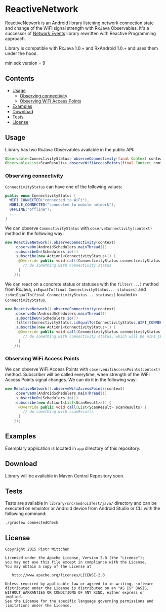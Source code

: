 # ReactiveNetwork

ReactiveNetwork is an Android library listening network connection state and change of the WiFi signal strength with RxJava Observables. It's a successor of [Network Events](https://github.com/pwittchen/NetworkEvents) library rewritten with Reactive Programming approach.

Library is compatible with RxJava 1.0.+ and RxAndroid 1.0.+ and uses them under the hood.

min sdk version = 9

Contents
--------

- [Usage](#usage)
  - [Observing connectivity](#observing-connectivity)
  - [Observing WiFi Access Points](#observing-wifi-access-points)
- [Examples](#examples)
- [Download](#download)
- [Tests](#tests)
- [License](#license)

Usage
-----

Library has two RxJava Observables available in the public API:

```java
Observable<ConnectivityStatus> observeConnectivity(final Context context)
Observable<List<ScanResult>> observeWifiAccessPoints(final Context context)
```

### Observing connectivity

`ConnectivityStatus` can have one of the following values:

```java
public enum ConnectivityStatus {
  WIFI_CONNECTED("connected to WiFi"),
  MOBILE_CONNECTED("connected to mobile network"),
  OFFLINE("offline");
  ...
}  
```

We can observe `ConnectivityStatus` with `observeConnectivity(context)` method in the following way:

```java
new ReactiveNetwork().observeConnectivity(context)
    .observeOn(AndroidSchedulers.mainThread())
    .subscribeOn(Schedulers.io())
    .subscribe(new Action1<ConnectivityStatus>() {
      @Override public void call(ConnectivityStatus connectivityStatus) {
        // do something with connectivity status
      }
    });
```

We can react on a concrete status or statuses with the `filter(...)` method from RxJava, `isEqualTo(final ConnectivityStatus... statuses)` and `isNotEqualTo(final ConnectivityStatus... statuses)` located in `ConnectivityStatus`.

```java
new ReactiveNetwork().observeConnectivity(context)
    .observeOn(AndroidSchedulers.mainThread())
    .subscribeOn(Schedulers.io())
    .filter(ConnectivityStatus.isEqualTo(ConnectivityStatus.WIFI_CONNECTED))
    .subscribe(new Action1<ConnectivityStatus>() {
      @Override public void call(ConnectivityStatus connectivityStatus) {
        // do something with connectivity status, which will be WIFI_CONNECTED
      }
    });
```

### Observing WiFi Access Points

We can observe WiFi Access Points with `observeWifiAccessPoints(context)` method. Subscriber will be called everytime, when strength of the WiFi Access Points signal changes. We can do it in the following way:

```java
new ReactiveNetwork().observeWifiAccessPoints(context)
    .observeOn(AndroidSchedulers.mainThread())
    .subscribeOn(Schedulers.io())
    .subscribe(new Action1<List<ScanResult>>() {
      @Override public void call(List<ScanResult> scanResults) {
        // do something with scanResults
      }
    });
```

Examples
--------

Exemplary application is located in `app` directory of this repository.

Download
--------

Library will be available in Maven Central Repository soon.

Tests
-----

Tests are available in `library/src/androidTest/java/` directory and can be executed on emulator or Android device from Android Studio or CLI with the following command:

```
./gradlew connectedCheck
```

License
-------

    Copyright 2015 Piotr Wittchen

    Licensed under the Apache License, Version 2.0 (the "License");
    you may not use this file except in compliance with the License.
    You may obtain a copy of the License at

       http://www.apache.org/licenses/LICENSE-2.0

    Unless required by applicable law or agreed to in writing, software
    distributed under the License is distributed on an "AS IS" BASIS,
    WITHOUT WARRANTIES OR CONDITIONS OF ANY KIND, either express or implied.
    See the License for the specific language governing permissions and
    limitations under the License.
